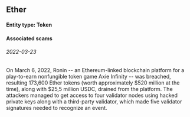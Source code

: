 ## Ether

#### Entity type: Token

#### Associated scams

###### 2022-03-23
On March 6, 2022, Ronin -- an Ethereum-linked blockchain platform for a play-to-earn nonfungible token game Axie Infinity -- was breached, resulting 173,600 Ether tokens (worth approximately $520 million at the time), along with $25,5 million USDС, drained from the platform. The attackers managed to get access to four validator nodes using hacked private keys along with a third-party validator, which made five validator signatures needed to recognize an event. 
